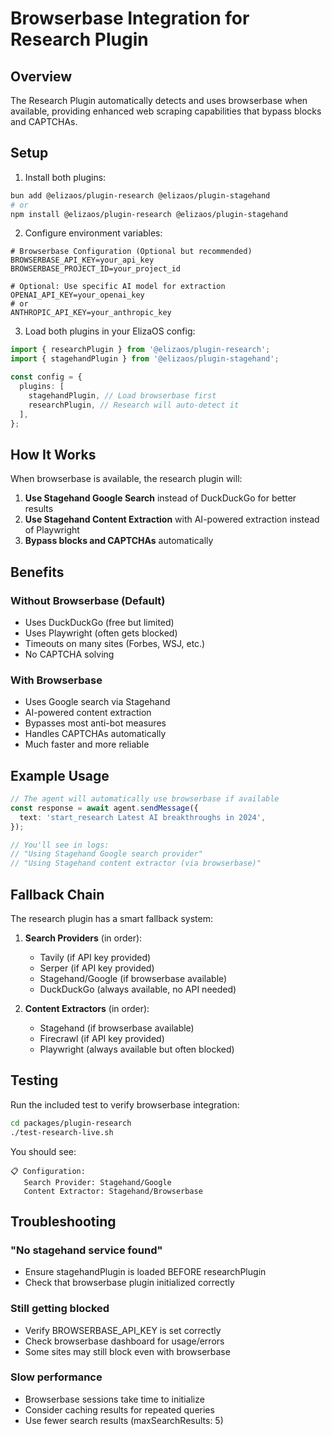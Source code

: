 # Browserbase Integration for Research Plugin

## Overview

The Research Plugin automatically detects and uses browserbase when available, providing enhanced web scraping capabilities that bypass blocks and CAPTCHAs.

## Setup

1. Install both plugins:

```bash
bun add @elizaos/plugin-research @elizaos/plugin-stagehand
# or
npm install @elizaos/plugin-research @elizaos/plugin-stagehand
```

2. Configure environment variables:

```env
# Browserbase Configuration (Optional but recommended)
BROWSERBASE_API_KEY=your_api_key
BROWSERBASE_PROJECT_ID=your_project_id

# Optional: Use specific AI model for extraction
OPENAI_API_KEY=your_openai_key
# or
ANTHROPIC_API_KEY=your_anthropic_key
```

3. Load both plugins in your ElizaOS config:

```typescript
import { researchPlugin } from '@elizaos/plugin-research';
import { stagehandPlugin } from '@elizaos/plugin-stagehand';

const config = {
  plugins: [
    stagehandPlugin, // Load browserbase first
    researchPlugin, // Research will auto-detect it
  ],
};
```

## How It Works

When browserbase is available, the research plugin will:

1. **Use Stagehand Google Search** instead of DuckDuckGo for better results
2. **Use Stagehand Content Extraction** with AI-powered extraction instead of Playwright
3. **Bypass blocks and CAPTCHAs** automatically

## Benefits

### Without Browserbase (Default)

- Uses DuckDuckGo (free but limited)
- Uses Playwright (often gets blocked)
- Timeouts on many sites (Forbes, WSJ, etc.)
- No CAPTCHA solving

### With Browserbase

- Uses Google search via Stagehand
- AI-powered content extraction
- Bypasses most anti-bot measures
- Handles CAPTCHAs automatically
- Much faster and more reliable

## Example Usage

```typescript
// The agent will automatically use browserbase if available
const response = await agent.sendMessage({
  text: 'start_research Latest AI breakthroughs in 2024',
});

// You'll see in logs:
// "Using Stagehand Google search provider"
// "Using Stagehand content extractor (via browserbase)"
```

## Fallback Chain

The research plugin has a smart fallback system:

1. **Search Providers** (in order):

   - Tavily (if API key provided)
   - Serper (if API key provided)
   - Stagehand/Google (if browserbase available)
   - DuckDuckGo (always available, no API needed)

2. **Content Extractors** (in order):
   - Stagehand (if browserbase available)
   - Firecrawl (if API key provided)
   - Playwright (always available but often blocked)

## Testing

Run the included test to verify browserbase integration:

```bash
cd packages/plugin-research
./test-research-live.sh
```

You should see:

```
📋 Configuration:
   Search Provider: Stagehand/Google
   Content Extractor: Stagehand/Browserbase
```

## Troubleshooting

### "No stagehand service found"

- Ensure stagehandPlugin is loaded BEFORE researchPlugin
- Check that browserbase plugin initialized correctly

### Still getting blocked

- Verify BROWSERBASE_API_KEY is set correctly
- Check browserbase dashboard for usage/errors
- Some sites may still block even with browserbase

### Slow performance

- Browserbase sessions take time to initialize
- Consider caching results for repeated queries
- Use fewer search results (maxSearchResults: 5)
